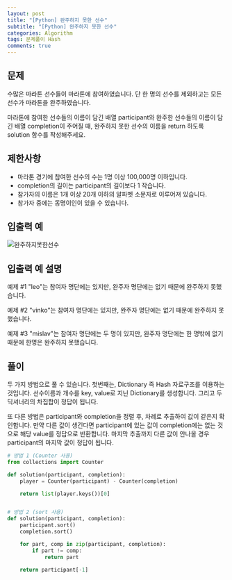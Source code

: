 ```yaml
---  
layout: post  
title: "[Python] 완주하지 못한 선수"  
subtitle: "[Python] 완주하지 못한 선수"  
categories: Algorithm
tags: 문제풀이 Hash
comments: true  
---  
```


## 문제

수많은 마라톤 선수들이 마라톤에 참여하였습니다. 단 한 명의 선수를 제외하고는 모든 선수가 마라톤을 완주하였습니다.

마라톤에 참여한 선수들의 이름이 담긴 배열 participant와 완주한 선수들의 이름이 담긴 배열 completion이 주어질 때, 완주하지 못한 선수의 이름을 return 하도록 solution 함수를 작성해주세요.

## 제한사항

- 마라톤 경기에 참여한 선수의 수는 1명 이상 100,000명 이하입니다.
- completion의 길이는 participant의 길이보다 1 작습니다.
- 참가자의 이름은 1개 이상 20개 이하의 알파벳 소문자로 이루어져 있습니다.
- 참가자 중에는 동명이인이 있을 수 있습니다.


## 입출력 예

![완주하지못한선수](https://yunsikus.github.io/assets/img/post_img/완주하지못한선수.jpg)

## 입출력 예 설명

예제 #1
"leo"는 참여자 명단에는 있지만, 완주자 명단에는 없기 때문에 완주하지 못했습니다.

예제 #2
"vinko"는 참여자 명단에는 있지만, 완주자 명단에는 없기 때문에 완주하지 못했습니다.

예제 #3
"mislav"는 참여자 명단에는 두 명이 있지만, 완주자 명단에는 한 명밖에 없기 때문에 한명은 완주하지 못했습니다.

## 풀이

두 가지 방법으로 풀 수 있습니다. 첫번째는, Dictionary 즉 Hash 자료구조를 이용하는 것입니다. 
선수이름과 개수를 key, value로 지닌 Dictionary를 생성합니다. 그리고 두 딕셔너리의 차집합이 정답이 됩니다. 

또 다른 방법은 participant와 completion을 정렬 후, 차례로 추출하여 값이 같은지 확인합니다. 만약 다른 값이 생긴다면 participant에 있는 값이 completion에는 없는 것으로 해당 value를 정답으로 반환합니다. 마지막 추출까지 다른 값이 안나올 경우 participant의 마지막 값이 정답이 됩니다. 

```python
# 방법 1 (Counter 사용)
from collections import Counter

def solution(participant, completion):
    player = Counter(participant) - Counter(completion)

    return list(player.keys())[0]


# 방법 2 (sort 사용)
def solution(participant, completion):
    participant.sort()
    completion.sort()

    for part, comp in zip(participant, completion):
        if part != comp:
            return part

    return participant[-1]
```